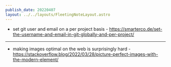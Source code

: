 ```yaml
---
publish_date: 20220407    
layout: ../../layouts/FleetingNoteLayout.astro
---
```

- set git user and email on a per project basis - https://smarterco.de/set-the-username-and-email-in-git-globally-and-per-project/

---

- making images optimal on the web is surprisingly hard - https://stackoverflow.blog/2022/03/28/picture-perfect-images-with-the-modern-element/
